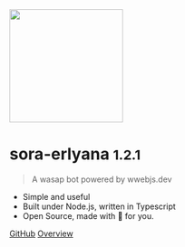 <img width="200" src="https://i.ibb.co.com/7y1v1q4/hour.png">

# sora-erlyana <small>1.2.1</small>

> A wasap bot powered by wwebjs.dev

-   Simple and useful
-   Built under Node.js, written in Typescript
-   Open Source, made with 💚 for you.

[GitHub](https://github.com/gensart-x/sora-erlyana/)
[Overview](welcome)

